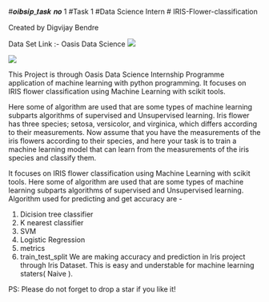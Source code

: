 
 
 #𝒐𝒊𝒃𝒔𝒊𝒑_𝒕𝒂𝒔𝒌 𝒏𝒐 1 
 #Task 1 #Data Science Intern # IRIS-Flower-classification
 
 Created by Digvijay Bendre

Data Set Link :- Oasis Data Science <img src="https://www.canva.com/design/DAFSZMvBiCI/d8sj_Z-sTrmOYK_pTlvb9w/view?utm_content=DAFSZMvBiCI&utm_campaign=designshare&utm_medium=link&utm_source=viewer">

<img src="https://miro.medium.com/max/875/1*7bnLKsChXq94QjtAiRn40w.png">

This Project is through Oasis Data Science Internship Programme application of machine learning with python programming.
It focuses on IRIS flower classification using Machine Learning with scikit tools. 

Here some of algorithm are used that are some types of machine learning subparts algorithms of supervised and Unsupervised learning.
Iris flower has three species; setosa, versicolor, and virginica, which differs according to their
measurements. Now assume that you have the measurements of the iris flowers according to
their species, and here your task is to train a machine learning model that can learn from the
measurements of the iris species and classify them.

It focuses on IRIS flower classification using Machine Learning with scikit tools. 
Here some of algorithm are used that are some types of machine learning subparts algorithms of supervised and Unsupervised learning.
Algorithm used for predicting and get accuracy are -
1. Dicision tree classifier 
2. K nearest classifier
3. SVM
4. Logistic Regression 
5. metrics
6. train_test_split
We are making accuracy and prediction in Iris project through Iris Dataset.
This is easy and understable for machine learning staters( Naive ).

PS: Please do not forget to drop a star if you like it!
